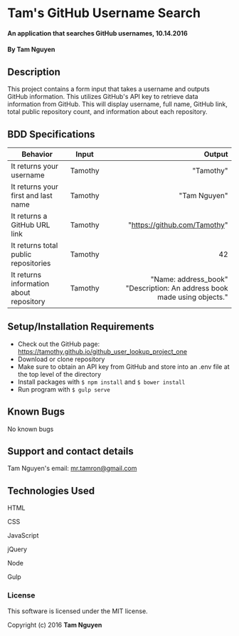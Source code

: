 # Tam's GitHub Username Search

#### An application that searches GitHub usernames, 10.14.2016

#### By Tam Nguyen

## Description

This project contains a form input that takes a username and outputs GitHub information. This utilizes GitHub's API key to retrieve data information from GitHub. This will display username, full name, GitHub link, total public repository count, and information about each repository.

## BDD Specifications

| Behavior                                                | Input         | Output    |
| --------------------------------------------------------|:-------------:| ---------:|
| It returns your username                                | Tamothy       | "Tamothy"    |
| It returns your first and last name                     | Tamothy       | "Tam Nguyen"|
| It returns a GitHub URL link                            | Tamothy       | "https://github.com/Tamothy"  |
| It returns total public repositories                    | Tamothy       | 42 |
| It returns information about repository                 | Tamothy       | "Name: address_book" "Description: An address book made using objects." |

## Setup/Installation Requirements

* Check out the GitHub page: https://tamothy.github.io/github_user_lookup_project_one
* Download or clone repository
* Make sure to obtain an API key from GitHub and store into an .env file at the top level of the directory
* Install packages with `$ npm install` and `$ bower install`
* Run program with `$ gulp serve`

## Known Bugs

No known bugs

## Support and contact details

Tam Nguyen's email: mr.tamron@gmail.com

## Technologies Used

HTML

CSS

JavaScript

jQuery

Node

Gulp

### License

This software is licensed under the MIT license.

Copyright (c) 2016 **Tam Nguyen**
